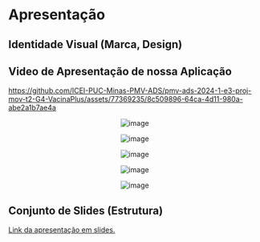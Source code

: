 # Apresentação

## Identidade Visual (Marca, Design)



## Video de Apresentação de nossa Aplicação







https://github.com/ICEI-PUC-Minas-PMV-ADS/pmv-ads-2024-1-e3-proj-mov-t2-G4-VacinaPlus/assets/77369235/8c509896-64ca-4d11-980a-abe2a1b7ae4a


  







<p align="center">
  <img src="https://github.com/ICEI-PUC-Minas-PMV-ADS/pmv-ads-2024-1-e3-proj-mov-t2-G4-VacinaPlus/assets/74187849/d4d5e7d7-1b79-4473-8a1d-8b0803380813" alt="image">
</p>
<p align="center">
  <img src="https://github.com/ICEI-PUC-Minas-PMV-ADS/pmv-ads-2024-1-e3-proj-mov-t2-G4-VacinaPlus/assets/74187849/7540fe0f-8779-4a3d-a1fa-4d1fde644a01" alt="image">
</p>
<p align="center">
  <img src="https://github.com/ICEI-PUC-Minas-PMV-ADS/pmv-ads-2024-1-e3-proj-mov-t2-G4-VacinaPlus/assets/74187849/65c10e7c-0294-47f5-a63e-96e1ceec752c" alt="image">
</p>
<p align="center">
  <img src="https://github.com/ICEI-PUC-Minas-PMV-ADS/pmv-ads-2024-1-e3-proj-mov-t2-G4-VacinaPlus/assets/74187849/b109c1fd-346d-439d-9a81-b6093d7719c9" alt="image">
</p>
<p align="center">
  <img src="https://github.com/ICEI-PUC-Minas-PMV-ADS/pmv-ads-2024-1-e3-proj-mov-t2-G4-VacinaPlus/assets/74187849/492665c1-a340-4af3-85c0-17430c1d1b6c" alt="image">
</p>

## Conjunto de Slides (Estrutura)

[Link da apresentação em slides.](https://www.canva.com/design/DAGIBHO21gM/c7eCHEbk02Eu8nv2UvCJ8A/view?utm_content=DAGIBHO21gM&utm_campaign=designshare&utm_medium=link&utm_source=editor )
